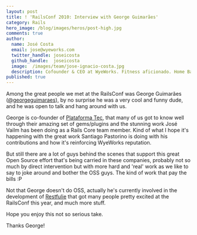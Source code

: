 ```yaml
---
layout: post
title: ! 'RailsConf 2010: Interview with George Guimarães'
category: Rails
hero_image: /blog/images/heros/post-high.jpg
comments: true
author:
  name: José Costa
  email: jose@wyeworks.com
  twitter_handle: joseicosta
  github_handle:  joseicosta
  image:  /images/team/jose-ignacio-costa.jpg
  description: Cofounder & CEO at WyeWorks. Fitness aficionado. Home Barista wannabe.
published: true
---
```

Among the great people we met at the RailsConf was George Guimarães ([@georgeguimaraes](http://twitter.com/georgeguimaraes)), by no surprise he was a very cool and funny dude, and he was open to talk and hang around with us.

George is co-founder of [Plataforma Tec](http://plataformatec.com.br/), that many of us got to know well through their amazing set of gems/plugins and the stunning work José Vailm has been doing as a Rails Core team member. Kind of what I hope it's happening with the great work Santiago Pastorino is doing with his contributions and how it's reinforcing WyeWorks reputation.

<!--more-->

But still there are a lot of guys behind the scenes that support this great Open Source effort that's being carried in these companies, probably not so much by direct intervention but with more hard and 'real' work as we like to say to joke around and bother the OSS guys. The kind of work that pay the bills :P

Not that George doesn't do OSS, actually he's currently involved in the development of [Restfulie](http://github.com/caelum/restfulie) that got many people pretty excited at the RailsConf this year, and much more stuff.

Hope you enjoy this not so serious take.

Thanks George!

<object width="640" height="385"><param name="movie" value="http://www.youtube.com/v/5VCGPPmW4dM&amp;hl=en_US&amp;fs=1?rel=0"></param><param name="allowFullScreen" value="true"></param><param name="allowscriptaccess" value="always"></param><embed src="http://www.youtube.com/v/5VCGPPmW4dM&amp;hl=en_US&amp;fs=1?rel=0" type="application/x-shockwave-flash" allowscriptaccess="always" allowfullscreen="true" width="640" height="385"></embed></object>
